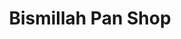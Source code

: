 ---
title: "Bismillah Pan Shop"
url: /karachi/bismillah-pan-shop-w38v-m3v-block-5-gulshan-e-iqbal/
shop: tobacco
---